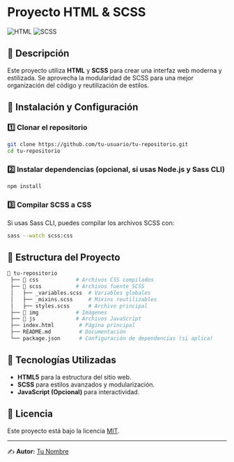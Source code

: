 # Proyecto HTML & SCSS

![HTML](https://img.shields.io/badge/HTML-5-orange?style=for-the-badge&logo=html5) ![SCSS](https://img.shields.io/badge/SCSS-CSS3-blueviolet?style=for-the-badge&logo=sass)

## 📌 Descripción
Este proyecto utiliza **HTML** y **SCSS** para crear una interfaz web moderna y estilizada. Se aprovecha la modularidad de SCSS para una mejor organización del código y reutilización de estilos.

## 🚀 Instalación y Configuración

### 1️⃣ Clonar el repositorio
```sh
git clone https://github.com/tu-usuario/tu-repositorio.git
cd tu-repositorio
```

### 2️⃣ Instalar dependencias (opcional, si usas Node.js y Sass CLI)
```sh
npm install
```

### 3️⃣ Compilar SCSS a CSS
Si usas Sass CLI, puedes compilar los archivos SCSS con:
```sh
sass --watch scss:css
```

## 📂 Estructura del Proyecto
```sh
📁 tu-repositorio
 ├── 📁 css            # Archivos CSS compilados
 ├── 📁 scss           # Archivos fuente SCSS
 │   ├── _variables.scss  # Variables globales
 │   ├── _mixins.scss     # Mixins reutilizables
 │   ├── styles.scss      # Archivo principal
 ├── 📁 img            # Imágenes
 ├── 📁 js             # Archivos JavaScript
 ├── index.html        # Página principal
 ├── README.md         # Documentación
 └── package.json      # Configuración de dependencias (si aplica)
```

## 🎨 Tecnologías Utilizadas
- **HTML5** para la estructura del sitio web.
- **SCSS** para estilos avanzados y modularización.
- **JavaScript (Opcional)** para interactividad.

## 📜 Licencia
Este proyecto está bajo la licencia [MIT](LICENSE).

---
✍️ **Autor:** [Tu Nombre](https://github.com/tu-usuario)

